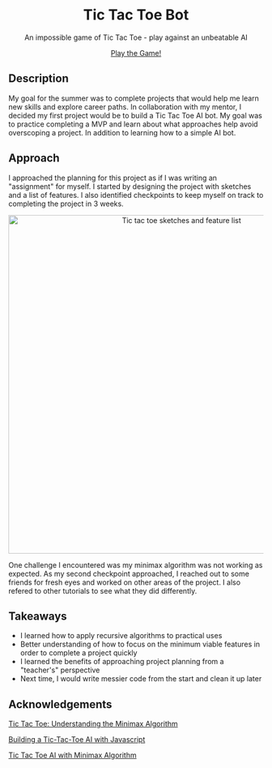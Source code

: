 <h1 align="center">Tic Tac Toe Bot</h1>

<p align="center">An impossible game of Tic Tac Toe - play against an unbeatable AI</p>

<p align="center"><a href="https://jacqhorizon.github.io/tic-tac-toe/">Play the Game!</a></p>


## Description

My goal for the summer was to complete projects that would help me learn new skills and explore career paths. In collaboration with my mentor, I decided my first project would be to build a Tic Tac Toe AI bot. My goal was to practice completing a MVP and learn about what approaches help avoid overscoping a project. In addition to learning how to a simple AI bot.

## Approach

I approached the planning for this project as if I was writing an "assignment" for myself. I started by designing the project with sketches and a list of features. I also identified checkpoints to keep myself on track to completing the project in 3 weeks.

<p align="center">
<img width="668" alt="Tic tac toe sketches and feature list" src="https://github.com/user-attachments/assets/cf58a9be-8378-45ee-bf8a-d6c967b742c5" />
</p>

One challenge I encountered was my minimax algorithm was not working as expected. As my second checkpoint approached, I reached out to some friends for fresh eyes and worked on other areas of the project. I also refered to other tutorials to see what they did differently. 

## Takeaways

- I learned how to apply recursive algorithms to practical uses
- Better understanding of how to focus on the minimum viable features in order to complete a project quickly
- I learned the benefits of approaching project planning from a "teacher's" perspective
- Next time, I would write messier code from the start and clean it up later

## Acknowledgements

[Tic Tac Toe: Understanding the Minimax Algorithm](https://www.neverstopbuilding.com/blog/minimax)

[Building a Tic-Tac-Toe AI with Javascript](https://mostafa-samir.github.io/Tic-Tac-Toe-AI/)

[Tic Tac Toe AI with Minimax Algorithm](https://thecodingtrain.com/challenges/154-tic-tac-toe-minimax)
